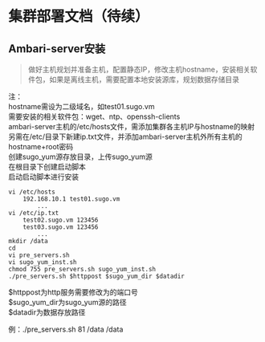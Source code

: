 # 集群部署文档（待续） #

## Ambari-server安装 ##

> 做好主机规划并准备主机，配置静态IP，修改主机hostname，安装相关软件包，如果是离线主机，需要配置本地安装源库，规划数据存储目录

注：  
hostname需设为二级域名，如test01.sugo.vm  
需要安装的相关软件包：wget、ntp、openssh-clients  
ambari-server主机的/etc/hosts文件，需添加集群各主机IP与hostname的映射  
另需在/etc/目录下新建ip.txt文件，并添加ambari-server主机外所有主机的hostname+root密码  
创建sugo_yum源存放目录，上传sugo_yum源  
在根目录下创建启动脚本  
启动启动脚本进行安装

```shell
vi /etc/hosts  
	192.168.10.1 test01.sugo.vm
		...
vi /etc/ip.txt
	test02.sugo.vm 123456
	test03.sugo.vm 123456  
		...
mkdir /data
cd
vi pre_servers.sh
vi sugo_yum_inst.sh
chmod 755 pre_servers.sh sugo_yum_inst.sh
./pre_servers.sh $httppost $sugo_yum_dir $datadir
```
$httppost为http服务需要修改为的端口号  
$sugo_yum_dir为sugo_yum源的路径  
$datadir为数据存放路径  

  例：./pre_servers.sh 81 /data /data